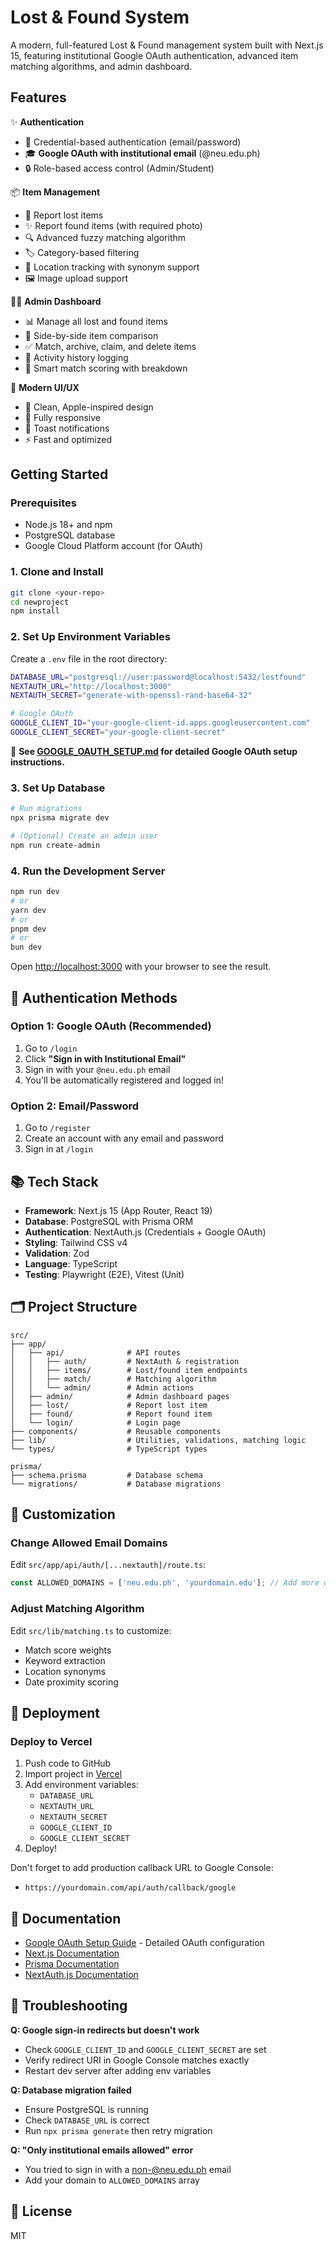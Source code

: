 # Lost & Found System

A modern, full-featured Lost & Found management system built with Next.js 15, featuring institutional Google OAuth authentication, advanced item matching algorithms, and admin dashboard.

## Features

✨ **Authentication**
- 🔐 Credential-based authentication (email/password)
- 🎓 **Google OAuth with institutional email** (@neu.edu.ph)
- 🔒 Role-based access control (Admin/Student)

📦 **Item Management**
- 📢 Report lost items
- ✨ Report found items (with required photo)
- 🔍 Advanced fuzzy matching algorithm
- 🏷️ Category-based filtering
- 📍 Location tracking with synonym support
- 🖼️ Image upload support

👨‍💼 **Admin Dashboard**
- 📊 Manage all lost and found items
- 🔄 Side-by-side item comparison
- ✅ Match, archive, claim, and delete items
- 📜 Activity history logging
- 🎯 Smart match scoring with breakdown

🎨 **Modern UI/UX**
- 🌟 Clean, Apple-inspired design
- 📱 Fully responsive
- 🔔 Toast notifications
- ⚡ Fast and optimized

## Getting Started

### Prerequisites

- Node.js 18+ and npm
- PostgreSQL database
- Google Cloud Platform account (for OAuth)

### 1. Clone and Install

```bash
git clone <your-repo>
cd newproject
npm install
```

### 2. Set Up Environment Variables

Create a `.env` file in the root directory:

```bash
DATABASE_URL="postgresql://user:password@localhost:5432/lostfound"
NEXTAUTH_URL="http://localhost:3000"
NEXTAUTH_SECRET="generate-with-openssl-rand-base64-32"

# Google OAuth
GOOGLE_CLIENT_ID="your-google-client-id.apps.googleusercontent.com"
GOOGLE_CLIENT_SECRET="your-google-client-secret"
```

📖 **See [GOOGLE_OAUTH_SETUP.md](./GOOGLE_OAUTH_SETUP.md) for detailed Google OAuth setup instructions.**

### 3. Set Up Database

```bash
# Run migrations
npx prisma migrate dev

# (Optional) Create an admin user
npm run create-admin
```

### 4. Run the Development Server

```bash
npm run dev
# or
yarn dev
# or
pnpm dev
# or
bun dev
```

Open [http://localhost:3000](http://localhost:3000) with your browser to see the result.

## 🔐 Authentication Methods

### Option 1: Google OAuth (Recommended)
1. Go to `/login`
2. Click **"Sign in with Institutional Email"**
3. Sign in with your `@neu.edu.ph` email
4. You'll be automatically registered and logged in!

### Option 2: Email/Password
1. Go to `/register`
2. Create an account with any email and password
3. Sign in at `/login`

## 📚 Tech Stack

- **Framework**: Next.js 15 (App Router, React 19)
- **Database**: PostgreSQL with Prisma ORM
- **Authentication**: NextAuth.js (Credentials + Google OAuth)
- **Styling**: Tailwind CSS v4
- **Validation**: Zod
- **Language**: TypeScript
- **Testing**: Playwright (E2E), Vitest (Unit)

## 🗂️ Project Structure

```
src/
├── app/
│   ├── api/              # API routes
│   │   ├── auth/         # NextAuth & registration
│   │   ├── items/        # Lost/found item endpoints
│   │   ├── match/        # Matching algorithm
│   │   └── admin/        # Admin actions
│   ├── admin/            # Admin dashboard pages
│   ├── lost/             # Report lost item
│   ├── found/            # Report found item
│   └── login/            # Login page
├── components/           # Reusable components
├── lib/                  # Utilities, validations, matching logic
└── types/                # TypeScript types

prisma/
├── schema.prisma         # Database schema
└── migrations/           # Database migrations
```

## 🔧 Customization

### Change Allowed Email Domains

Edit `src/app/api/auth/[...nextauth]/route.ts`:

```typescript
const ALLOWED_DOMAINS = ['neu.edu.ph', 'yourdomain.edu']; // Add more domains
```

### Adjust Matching Algorithm

Edit `src/lib/matching.ts` to customize:
- Match score weights
- Keyword extraction
- Location synonyms
- Date proximity scoring

## 🚀 Deployment

### Deploy to Vercel

1. Push code to GitHub
2. Import project in [Vercel](https://vercel.com)
3. Add environment variables:
   - `DATABASE_URL`
   - `NEXTAUTH_URL`
   - `NEXTAUTH_SECRET`
   - `GOOGLE_CLIENT_ID`
   - `GOOGLE_CLIENT_SECRET`
4. Deploy!

Don't forget to add production callback URL to Google Console:
- `https://yourdomain.com/api/auth/callback/google`

## 📖 Documentation

- [Google OAuth Setup Guide](./GOOGLE_OAUTH_SETUP.md) - Detailed OAuth configuration
- [Next.js Documentation](https://nextjs.org/docs)
- [Prisma Documentation](https://www.prisma.io/docs)
- [NextAuth.js Documentation](https://next-auth.js.org)

## 🐛 Troubleshooting

**Q: Google sign-in redirects but doesn't work**
- Check `GOOGLE_CLIENT_ID` and `GOOGLE_CLIENT_SECRET` are set
- Verify redirect URI in Google Console matches exactly
- Restart dev server after adding env variables

**Q: Database migration failed**
- Ensure PostgreSQL is running
- Check `DATABASE_URL` is correct
- Run `npx prisma generate` then retry migration

**Q: "Only institutional emails allowed" error**
- You tried to sign in with a non-@neu.edu.ph email
- Add your domain to `ALLOWED_DOMAINS` array

## 📝 License

MIT
